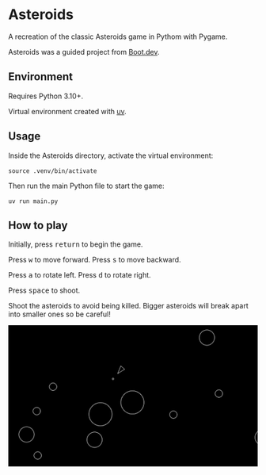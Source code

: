 # Asteroids

A recreation of the classic Asteroids game in Pythom with Pygame.

Asteroids was a guided project from [Boot.dev](https://www.boot.dev).

## Environment

Requires Python 3.10+. 

Virtual environment created with [uv](https://github.com/astral-sh/uv).

## Usage

Inside the Asteroids directory, activate the virtual environment:

```console
source .venv/bin/activate
```

Then run the main Python file to start the game:

```console
uv run main.py
```

## How to play
Initially, press <kbd>return</kbd> to begin the game.

Press <kbd>w</kbd> to move forward.
Press <kbd>s</kbd> to move backward.

Press <kbd>a</kbd> to rotate left.
Press <kbd>d</kbd> to rotate right.

Press <kbd>space</kbd> to shoot.

Shoot the asteroids to avoid being killed. Bigger asteroids will break apart into smaller ones so be careful!


![Asteroids playing image](./images/asteroids_play.png)